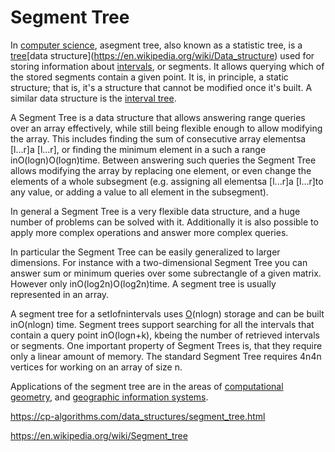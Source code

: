 # Segment Tree

In [computer science](https://en.wikipedia.org/wiki/Computer_science), asegment tree, also known as a statistic tree, is a [tree](https://en.wikipedia.org/wiki/Tree_(data_structure))[data structure](https://en.wikipedia.org/wiki/Data_structure) used for storing information about [intervals](https://en.wikipedia.org/wiki/Interval_(mathematics)), or segments. It allows querying which of the stored segments contain a given point. It is, in principle, a static structure; that is, it's a structure that cannot be modified once it's built. A similar data structure is the [interval tree](https://en.wikipedia.org/wiki/Interval_tree).

A Segment Tree is a data structure that allows answering range queries over an array effectively, while still being flexible enough to allow modifying the array. This includes finding the sum of consecutive array elementsa [l...r]a [l...r], or finding the minimum element in a such a range inO(logn)O(log⁡n)time. Between answering such queries the Segment Tree allows modifying the array by replacing one element, or even change the elements of a whole subsegment (e.g. assigning all elementsa [l...r]a [l...r]to any value, or adding a value to all element in the subsegment).

In general a Segment Tree is a very flexible data structure, and a huge number of problems can be solved with it. Additionally it is also possible to apply more complex operations and answer more complex queries.

In particular the Segment Tree can be easily generalized to larger dimensions. For instance with a two-dimensional Segment Tree you can answer sum or minimum queries over some subrectangle of a given matrix. However only inO(log2n)O(log2⁡n)time.
A segment tree is usually represented in an array.

A segment tree for a setIofnintervals uses [O](https://en.wikipedia.org/wiki/Big_O_notation)(nlogn) storage and can be built inO(nlogn) time. Segment trees support searching for all the intervals that contain a query point inO(logn+k), kbeing the number of retrieved intervals or segments.
One important property of Segment Trees is, that they require only a linear amount of memory. The standard Segment Tree requires 4n4n vertices for working on an array of size n.

Applications of the segment tree are in the areas of [computational geometry](https://en.wikipedia.org/wiki/Computational_geometry), and [geographic information systems](https://en.wikipedia.org/wiki/Geographic_information_systems).

https://cp-algorithms.com/data_structures/segment_tree.html

https://en.wikipedia.org/wiki/Segment_tree
